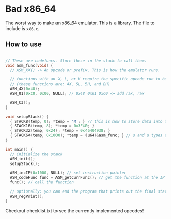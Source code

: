 # Bad x86_64
The worst way to make an x86_64 emulator. This is a library. The file to include is `x86.c`.

## How to use
```c

// These are codefuncs. Store these in the stack to call them.
void asm_func(void) {
  // ASM_XX() -> An opcode or prefix. This is how the emulator runs.

  // functions with an X, L, or H require the specific opcode run to be input
  // (these functions are: 4X, 5L, 5H, and BH)
  ASM_4X(0x48);
  ASM_01(0xC0, 0x00, NULL); // 0x48 0x01 0xC0 => add rax, rax

  ASM_C3();
}

void setupStack() {
  { STACK8(temp, 0); *temp = 'M'; } // this is how to store data into the stack
  { STACK16(temp, 8); *temp = 0x3F40; }
  { STACK32(temp, 0x24); *temp = 0x46404938; }
  { STACK64(temp, 0x1000); *temp = (u64)&asm_func; } // s and u types are predefined! (s8, s16..., u8, u16...)
}

int main() {
  // initialize the stack
  ASM_init();
  setupStack();

  ASM_incIP(0x1000, NULL); // set instruction pointer
  ASM_codeFunc func = ASM_getCurrFunc(); // get the function at the IP
  func(); // call the function

  // optionally: you can end the program that prints out the final status of the registers
  ASM_regPrint();
}
```

Checkout checklist.txt to see the currently implemented opcodes!